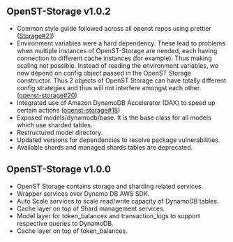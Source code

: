 ## OpenST-Storage v1.0.2
- Common style guide followed across all openst repos using prettier ([Storage#21](https://github.com/OpenSTFoundation/openst-storage/issues/21))
- Environment variables were a hard dependency. These lead to problems when multiple instances of OpenST-Storage are needed, 
    each having connection to different cache instances (for example). Thus making scaling not possible. Instead of reading 
    the environment variables, we now depend on config object passed in the OpenST Storage constructor. Thus 2 objects of 
    OpenST Storage can have totally different config strategies and thus will not interfere amongst each other.
    ([openst-storage#20](https://github.com/OpenSTFoundation/openst-storage/issues/20))
- Integrated use of Amazon DynamoDB Accelerator (DAX) to speed up certain actions ([openst-storage#18](https://github.com/OpenSTFoundation/openst-storage/issues/18))
- Exposed models/dynamodb/base. It is the base class for all models which use sharded tables.
- Restructured model directory.
- Updated versions for dependencies to resolve package vulnerabilities.
- Available shards and managed shards tables are deprecated.

## OpenST-Storage v1.0.0
- OpenST Storage contains storage and sharding related services.
- Wrapper services over Dynamo DB AWS SDK.
- Auto Scale services to scale read/write capacity of DynamoDB tables.
- Cache layer on top of Shard management services.
- Model layer for token_balances and transaction_logs to support respective queries to DynamoDB.
- Cache layer on top of token_balances.